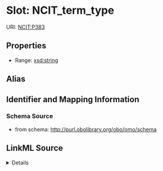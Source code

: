 # Slot: NCIT_term_type

URI: [NCIT:P383](http://purl.obolibrary.org/obo/NCIT_P383)



<!-- no inheritance hierarchy -->






## Properties

* Range: [xsd:string](http://www.w3.org/2001/XMLSchema#string)






## Alias




## Identifier and Mapping Information







### Schema Source


* from schema: http://purl.obolibrary.org/obo/omo/schema




## LinkML Source

<details>
```yaml
name: NCIT_term_type
deprecated: use OMO over NCIT
from_schema: http://purl.obolibrary.org/obo/omo/schema
deprecated_element_has_exact_replacement: category
rank: 1000
slot_uri: NCIT:P383
alias: NCIT_term_type
range: string

```
</details>